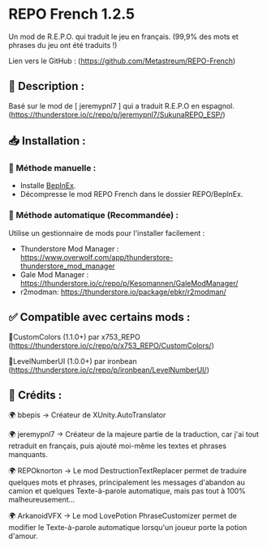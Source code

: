 # REPO French 1.2.5
Un mod de R.E.P.O. qui traduit le jeu en français. (99,9% des mots et phrases du jeu ont été traduits !)

Lien vers le GitHub : (https://github.com/Metastreum/REPO-French)

## 📜 Description :
Basé sur le mod de [ jeremypnl7 ] qui a traduit R.E.P.O en espagnol. (https://thunderstore.io/c/repo/p/jeremypnl7/SukunaREPO_ESP/)

## 📥 Installation :
### 🔹 Méthode manuelle :

- Installe [BepInEx](https://thunderstore.io/c/repo/p/BepInEx/BepInExPack/).
- Décompresse le mod REPO French dans le dossier REPO/BepInEx.

### 🔹 Méthode automatique (Recommandée) :

Utilise un gestionnaire de mods pour l'installer facilement :

- Thunderstore Mod Manager : https://www.overwolf.com/app/thunderstore-thunderstore_mod_manager
- Gale Mod Manager : https://thunderstore.io/c/repo/p/Kesomannen/GaleModManager/
- r2modman: https://thunderstore.io/package/ebkr/r2modman/

## ✅ Compatible avec certains mods :
🔹CustomColors (1.1.0+) par x753_REPO (https://thunderstore.io/c/repo/p/x753_REPO/CustomColors/)

🔹LevelNumberUI (1.0.0+) par ironbean (https://thunderstore.io/c/repo/p/ironbean/LevelNumberUI/)

## 👥 Crédits :
🌍 bbepis → Créateur de XUnity.AutoTranslator

🌍 jeremypnl7 → Créateur de la majeure partie de la traduction, car j'ai tout retraduit en français, puis ajouté moi-même les textes et phrases manquants.

🌍 REPOknorton → Le mod DestructionTextReplacer permet de traduire quelques mots et phrases, principalement les messages d'abandon au camion et quelques Texte-à-parole automatique, mais pas tout à 100% malheureusement...

🌍 ArkanoidVFX → Le mod LovePotion PhraseCustomizer permet de modifier le Texte-à-parole automatique lorsqu'un joueur porte la potion d'amour.